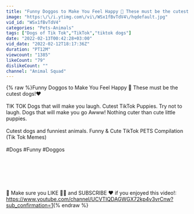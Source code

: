 ```yaml
---
title: "Funny Doggos to Make You Feel Happy 🤣 These must be the cutest dogs!❤️"
image: "https:\/\/i.ytimg.com\/vi\/WSx1fBvTdV4\/hqdefault.jpg"
vid_id: "WSx1fBvTdV4"
categories: "Pets-Animals"
tags: ["Dogs of Tik Tok","TikTok","tiktok dogs"]
date: "2022-02-13T00:42:28+03:00"
vid_date: "2022-02-12T18:17:36Z"
duration: "PT12M"
viewcount: "1385"
likeCount: "79"
dislikeCount: ""
channel: "Animal Squad"
---
```

{% raw %}Funny Doggos to Make You Feel Happy 🤣 These must be the cutest dogs!❤️ <br /><br />TIK TOK Dogs that will make you laugh. Cutest TikTok Puppies. Try not to laugh. Dogs that will make you go Awww! Nothing cuter than cute little puppies.<br /><br />Cutest dogs and funniest animals. Funny &amp; Cute TikTok PETS Compilation (Tik Tok Memes) <br /><br />#Dogs #Funny #Doggos<br /><br /><br /><br /><br /><br /><br />🔔 Make sure you LIKE 👍🏼 and SUBSCRIBE ❤️ if you enjoyed this video!:<br /><a rel="nofollow" target="blank" href="https://www.youtube.com/channel/UCVTIQDAGWGX72kp4v3vrCnw?sub_confirmation=1">https://www.youtube.com/channel/UCVTIQDAGWGX72kp4v3vrCnw?sub_confirmation=1</a>{% endraw %}
